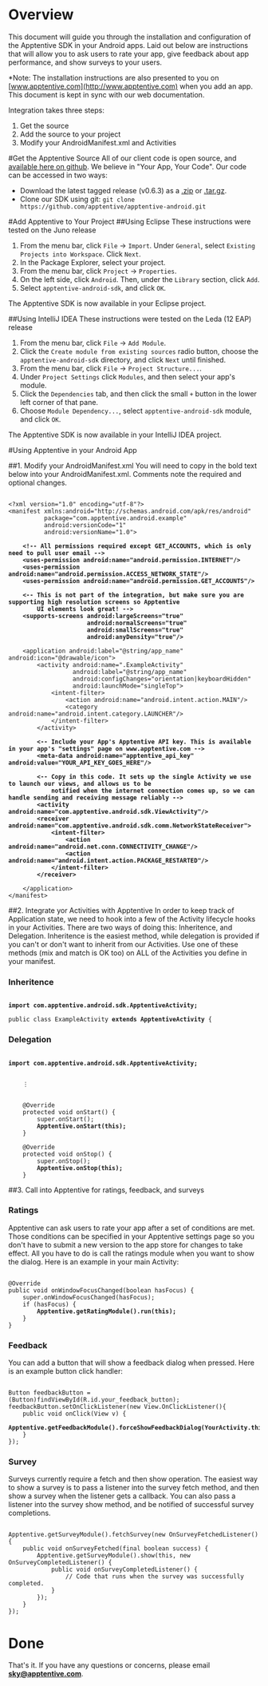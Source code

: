 # Overview
This document will guide you through the installation and configuration of the Apptentive SDK in your Android apps. Laid
out below are instructions that will allow you to ask users to rate your app, give feedback about app performance, and
show surveys to your users.

*Note: The installation instructions are also presented to you on [www.apptentive.com](http://www.apptentive.com) when you add an app. This document is kept in sync with our web documentation.

Integration takes three steps:

1. Get the source
2. Add the source to your project
3. Modify your AndroidManifest.xml and Activities

#Get the Apptentive Source
All of our client code is open source, and [available here on github](https://github.com/apptentive/apptentive-android). We believe in "Your App, Your Code". Our code can be accessed in two ways:

* Download the latest tagged release (v0.6.3) as a [.zip](https://github.com/apptentive/apptentive-android/zipball/v0.6.3) or [.tar.gz](https://github.com/apptentive/apptentive-android/tarball/v0.6.3).
* Clone our SDK using git: ``git clone https://github.com/apptentive/apptentive-android.git``

#Add Apptentive to Your Project
##Using Eclipse
These instructions were tested on the Juno release

1. From the menu bar, click `File` -> `Import`. Under `General`, select `Existing Projects into Workspace`. Click `Next`.
2. In the Package Explorer, select your project.
3. From the menu bar, click `Project` -> `Properties`.
4. On the left side, click `Android`. Then, under the `Library` section, click `Add`.
5. Select `apptentive-android-sdk`, and click `OK`.

The Apptentive SDK is now available in your Eclipse project.

##Using IntelliJ IDEA
These instructions were tested on the Leda (12 EAP) release

1. From the menu bar, click `File` -> `Add Module`.
2. Click the `Create module from existing sources` radio button, choose the `apptentive-android-sdk` directory, and click `Next` until finished.
3. From the menu bar, click `File` -> `Project Structure...`.
4. Under `Project Settings` click `Modules`, and then select your app's module.
5. Click the `Dependencies` tab, and then click the small `+` button in the lower left corner of that pane.
6. Choose `Module Dependency...`, select `apptentive-android-sdk` module, and click `OK`.

The Apptentive SDK is now available in your IntelliJ IDEA project.

#Using Apptentive in your Android App

##1. Modify your AndroidManifest.xml
You will need to copy in the bold text below into your AndroidManifest.xml. Comments note the required and optional changes.

<pre><code>
&lt;?xml version="1.0" encoding="utf-8"?>
&lt;manifest xmlns:android="http://schemas.android.com/apk/res/android"
          package="com.apptentive.android.example"
          android:versionCode="1"
          android:versionName="1.0">

    <strong>&lt;!-- All permissions required except GET_ACCOUNTS, which is only need to pull user email -->
    &lt;uses-permission android:name="android.permission.INTERNET"/>
    &lt;uses-permission android:name="android.permission.ACCESS_NETWORK_STATE"/>
    &lt;uses-permission android:name="android.permission.GET_ACCOUNTS"/></strong>

    <strong>&lt;-- This is not part of the integration, but make sure you are supporting high resolution screens so Apptentive
        UI elements look great! -->
    &lt;supports-screens android:largeScreens="true"
                      android:normalScreens="true"
                      android:smallScreens="true"
                      android:anyDensity="true"/></strong>

    &lt;application android:label="@string/app_name" android:icon="@drawable/icon">
        &lt;activity android:name=".ExampleActivity"
                  android:label="@string/app_name"
                  android:configChanges="orientation|keyboardHidden"
                  android:launchMode="singleTop">
            &lt;intent-filter>
                &lt;action android:name="android.intent.action.MAIN"/>
                &lt;category android:name="android.intent.category.LAUNCHER"/>
            &lt;/intent-filter>
        &lt;/activity>

        <strong>&lt;-- Include your App's Apptentive API key. This is available in your app's "settings" page on www.apptentive.com -->
        &lt;meta-data android:name="apptentive_api_key" android:value="YOUR_API_KEY_GOES_HERE"/></strong>

        <strong>&lt;-- Copy in this code. It sets up the single Activity we use to launch our views, and allows us to be
            notified when the internet connection comes up, so we can handle sending and receiving message reliably -->
        &lt;activity android:name="com.apptentive.android.sdk.ViewActivity"/>
        &lt;receiver android:name="com.apptentive.android.sdk.comm.NetworkStateReceiver">
            &lt;intent-filter>
                &lt;action android:name="android.net.conn.CONNECTIVITY_CHANGE"/>
                &lt;action android:name="android.intent.action.PACKAGE_RESTARTED"/>
            &lt;/intent-filter>
        &lt;/receiver></strong>

    &lt;/application>
&lt;/manifest>
</code></pre>

##2. Integrate yor Activities with Apptentive
In order to keep track of Application state, we need to hook into a few of the Activity lifecycle hooks in your Activities.
There are two ways of doing this: Inheritence, and Delegation. Inheritence is the easiest method, while delegation is
provided if you can't or don't want to inherit from our Activities. Use one of these methods (mix and match is OK too) on
ALL of the Activities you define in your manifest.

### Inheritence

<pre><code>
<strong>import com.apptentive.android.sdk.ApptentiveActivity;</strong>

public class ExampleActivity <strong>extends ApptentiveActivity</strong> {
</code></pre>

### Delegation

<pre><code>
<strong>import com.apptentive.android.sdk.ApptentiveActivity;</strong>
    <br/>
    &#8942
    <br/>
    @Override
    protected void onStart() {
        super.onStart();
        <strong>Apptentive.onStart(this);</strong>
	}

    @Override
    protected void onStop() {
        super.onStop();
        <strong>Apptentive.onStop(this);</strong>
    }
</code></pre>

##3. Call into Apptentive for ratings, feedback, and surveys

### Ratings
Apptentive can ask users to rate your app after a set of conditions are met. Those conditions can be specified in your
Apptentive settings page so you don't have to submit a new version to the app store for changes to take effect. All you
have to do is call the ratings module when you want to show the dialog. Here is an example in your main Activity:

<pre><code>
@Override
public void onWindowFocusChanged(boolean hasFocus) {
    super.onWindowFocusChanged(hasFocus);
    if (hasFocus) {
        <strong>Apptentive.getRatingModule().run(this);</strong>
    }
}
</code></pre>

### Feedback
You can add a button that will show a feedback dialog when pressed. Here is an example button click handler:

<pre><code>
Button feedbackButton = (Button)findViewById(R.id.your_feedback_button);
feedbackButton.setOnClickListener(new View.OnClickListener(){
    public void onClick(View v) {
        <strong>Apptentive.getFeedbackModule().forceShowFeedbackDialog(YourActivity.this);</strong>
    }
});
</code></pre>

### Survey
Surveys currently require a fetch and then show operation. The easiest way to show a survey is to pass a listener into
the survey fetch method, and then show a survey when the listener gets a callback. You can also pass a listener into the
survey show method, and be notified of successful survey completions.

<pre><code>
Apptentive.getSurveyModule().fetchSurvey(new OnSurveyFetchedListener() {
    public void onSurveyFetched(final boolean success) {
        Apptentive.getSurveyModule().show(this, new OnSurveyCompletedListener() {
            public void onSurveyCompletedListener() {
                // Code that runs when the survey was successfully completed.
            }
        });
    }
});
</code></pre>

# Done
That's it. If you have any questions or concerns, please email <strong>sky@apptentive.com</strong>.
<br/>
<br/>
